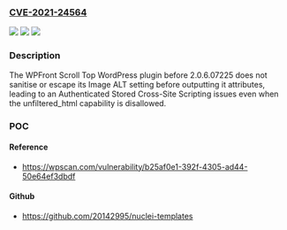 ### [CVE-2021-24564](https://cve.mitre.org/cgi-bin/cvename.cgi?name=CVE-2021-24564)
![](https://img.shields.io/static/v1?label=Product&message=WPFront%20Scroll%20Top&color=blue)
![](https://img.shields.io/static/v1?label=Version&message=2.0.6.07225%3C%202.0.6.07225%20&color=brighgreen)
![](https://img.shields.io/static/v1?label=Vulnerability&message=CWE-79%20Cross-site%20Scripting%20(XSS)&color=brighgreen)

### Description

The WPFront Scroll Top WordPress plugin before 2.0.6.07225 does not sanitise or escape its Image ALT setting before outputting it attributes, leading to an Authenticated Stored Cross-Site Scripting issues even when the unfiltered_html capability is disallowed.

### POC

#### Reference
- https://wpscan.com/vulnerability/b25af0e1-392f-4305-ad44-50e64ef3dbdf

#### Github
- https://github.com/20142995/nuclei-templates

